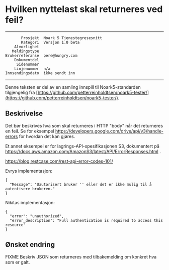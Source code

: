 Hvilken nyttelast skal returneres ved feil?
===========================================

 ------------------  ---------------------------------
           Prosjekt  Noark 5 Tjenestegresesnitt
           Kategori  Versjon 1.0 beta
        Alvorlighet  
       Meldingstype  
    Brukerreferanse  pere@hungry.com
        Dokumentdel  
         Sidenummer  
        Linjenummer  n/a
    Innsendingsdato  ikke sendt inn
 ------------------  ---------------------------------

Denne teksten er del av en samling innspill til Noark5-standarden
tilgjengelig fra [https://github.com/petterreinholdtsen/noark5-tester/](https://github.com/petterreinholdtsen/noark5-tester/).

Beskrivelse
-----------

Det bør beskrives hva som skal returneres i HTTP "body" når det
returneres en feil.  Se for eksempel
https://developers.google.com/drive/api/v3/handle-errors for hvordan
det kan gjøres.

Et annet eksempel er for lagrings-API-spesifikasjonen S3, dokumentert
på https://docs.aws.amazon.com/AmazonS3/latest/API/ErrorResponses.html .

https://blog.restcase.com/rest-api-error-codes-101/

Evrys implementasjon:

```
{
  "Message": "Uautorisert bruker '' eller det er ikke mulig til å autentisere brukeren."
}
```

Nikitas implementasjon:

```
{
  "error": "unauthorized",
  "error_description": "Full authentication is required to access this resource"
}
```

Ønsket endring
--------------

FIXME Beskriv JSON som returneres med tilbakemelding om konkret hva
som er galt.
